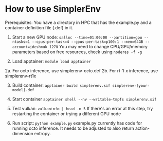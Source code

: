 # How to use SimplerEnv

Prerequisites: You have a directory in HPC that has the example.py and a container definition file (.def) in it.

1. Start a new GPU node: `salloc --time=01:00:00 --partition=gpu --ntasks=1 --cpus-per-task=4 --gpus-per-task=p100:1 --mem=64GB --account=jdeshmuk_1278`
   You may need to change CPU/GPU/memory parameters based on free resources, check using `noderes -f -g`

2. Load apptainer: `module load apptainer`

2a. For octo inference, use simplerenv-octo.def
2b. For rt-1-x inference, use simplerenv-rt1x


3. Build container: `apptainer build simplerenv.sif simplerenv-[your-model].def`

4. Start container `apptainer shell --nv --writable-tmpfs simplerenv.sif`

5. Test vulkan: `vulkaninfo | head -n 5`
   If there's an error at this step, try restarting the container or trying a different GPU node

6. Run script: `python example.py`
example.py currently has code for running octo inference. It needs to be adjusted to also return action-dimension entropy. 




